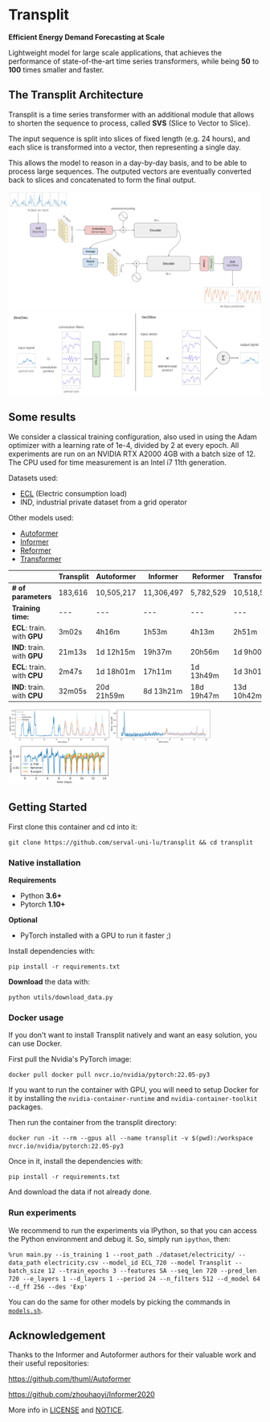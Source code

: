 <!-- ![](img/logo.svg) -->
# Transplit

**Efficient Energy Demand Forecasting at Scale**

Lightweight model for large scale applications, that achieves the performance of state-of-the-art time series transformers, while being **50** to **100** times smaller and faster.

## The Transplit Architecture

Transplit is a time series transformer with an additional module
that allows to shorten the sequence to process, called **SVS** (Slice to Vector to Slice).

The input sequence is split into slices of fixed length (e.g. 24 hours),
and each slice is transformed into a vector, then representing a single day.

This allows the model to reason in a day-by-day basis, and to be able to process large sequences.
The outputed vectors are eventually converted back to slices and concatenated to form the final output.

![](img/model.svg)
![](img/svs.svg)


## Some results

We consider a classical training configuration, also used in 
using the Adam optimizer with a learning rate of 1e-4, divided by 2 at every epoch. 
All experiments are run on an NVIDIA RTX A2000 4GB with a batch size of 12. The CPU used for time measurement is an Intel i7 11th generation.

Datasets used:
- [ECL](https://archive.ics.uci.edu/ml/datasets/ElectricityLoadDiagrams20112014) (Electric consumption load)
- IND, industrial private dataset from a grid operator

Other models used:
- [Autoformer](https://github.com/thuml/Autoformer/)
- [Informer](https://github.com/zhouhaoyi/Informer2020)
- [Reformer](https://arxiv.org/abs/2001.04451)
- [Transformer](https://arxiv.org/abs/1706.03762)

|     | **Transplit** | **Autoformer**  | **Informer**  | **Reformer**  | **Transformer**  |
| --------- | --------- | --------- | --------- | --------- | --------- |
**# of parameters** | 183,616     | 10,505,217    | 11,306,497    | 5,782,529     | 10,518,529    |
| **Training time:** | --- | --- | --- | --- | --- |
**ECL**: train. with **GPU** | 3m02s    | 4h16m      | 1h53m      | 4h13m     | 2h51m    |
**IND**: train. with **GPU** | 21m13s   | 1d 12h15m  | 19h37m     | 20h56m    | 1d 9h00m |
**ECL**: train. with **CPU** | 2m47s    | 1d 18h01m  | 17h11m     | 1d 13h49m | 1d 3h01m |
**IND**: train. with **CPU** | 32m05s   | 20d 21h59m | 8d 13h21m  | 18d 19h47m | 13d 10h42m |


<img src="./img/sample1.png" style="width: 40%"><img src="./img/sample2.png" style="width: 40%">
<img src="./img/sample3.png" style="width: 40%">




## Getting Started

First clone this container and cd into it:
```shell
git clone https://github.com/serval-uni-lu/transplit && cd transplit
```

### Native installation

**Requirements**  
- Python **3.6+**
- Pytorch **1.10+**

**Optional**  
- PyTorch installed with a GPU to run it faster ;)

Install dependencies with:
```shell
pip install -r requirements.txt
```

**Download** the data with:
```shell
python utils/download_data.py
```

### Docker usage
If you don't want to install Transplit natively and want an easy solution, you can use Docker.

First pull the Nvidia's PyTorch image:
```shell
docker pull docker pull nvcr.io/nvidia/pytorch:22.05-py3
```

If you want to run the container with GPU, you will need to setup Docker for it
by installing the `nvidia-container-runtime` and `nvidia-container-toolkit` packages. 

Then run the container from the transplit directory:
```shell
docker run -it --rm --gpus all --name transplit -v $(pwd):/workspace nvcr.io/nvidia/pytorch:22.05-py3
```

Once in it, install the dependencies with:
```shell
pip install -r requirements.txt
```

And download the data if not already done.

### Run experiments

We recommend to run the experiments via IPython,
so that you can access the Python environment and debug it.
So, simply run `ipython`, then:
```ipython
%run main.py --is_training 1 --root_path ./dataset/electricity/ --data_path electricity.csv --model_id ECL_720 --model Transplit --batch_size 12 --train_epochs 3 --features SA --seq_len 720 --pred_len 720 --e_layers 1 --d_layers 1 --period 24 --n_filters 512 --d_model 64 --d_ff 256 --des 'Exp'
```
You can do the same for other models by picking the commands in [`models.sh`](./models.sh).


## Acknowledgement

Thanks to the Informer and Autoformer authors for their valuable work and their useful repositories:

https://github.com/thuml/Autoformer

https://github.com/zhouhaoyi/Informer2020

More info in [LICENSE](LICENSE) and [NOTICE](NOTICE).
